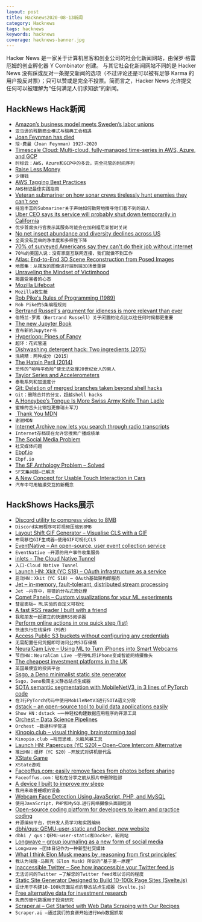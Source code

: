 ```yaml
---
layout: post
title: Hacknews2020-08-13新闻
category: Hacknews
tags: hacknews
keywords: hacknews
coverage: hacknews-banner.jpg
---
```


Hacker News 是一家关于计算机黑客和创业公司的社会化新闻网站，由保罗·格雷厄姆的创业孵化器 Y Combinator 创建。
与其它社会化新闻网站不同的是 Hacker News 没有踩或反对一条提交新闻的选项（不过评论还是可以被有足够 Karma 的用户投反对票）；只可以赞或是完全不投票。简而言之，Hacker News 允许提交任何可以被理解为“任何满足人们求知欲”的新闻。

## HackNews Hack新闻


- [Amazon’s business model meets Sweden’s labor unions](https://www.politico.eu/article/amazons-cut-price-culture-meets-swedens-unions/)
- `亚马逊的残酷商业模式与瑞典工会相遇`
- [Joan Feynman has died](https://www.aps.org/publications/apsnews/updates/feynman.cfm)
- `琼·费曼（Joan Feynman）1927-2020`
- [Timescale Cloud: Multi-cloud, fully-managed time-series in AWS, Azure, and GCP](https://blog.timescale.com/blog/fully-managed-time-series-data-service-now-available-in-aws-azure-gcp-75-regions-compare-vs-influxdb-timestream/)
- `时标云：AWS，Azure和GCP中的多云，完全托管的时间序列`
- [Raise Less Money](https://www.aaronkharris.com/raise-less-money)
- `少赚钱`
- [AWS Tagging Best Practices](https://www.cloudforecast.io/blog/aws-tagging-best-practices/)
- `AWS标记最佳实践指南`
- [Veteran submariner on how sonar crews tirelessly hunt enemies they can't see](https://www.thedrive.com/the-war-zone/35603/veteran-submariner-on-how-sonar-crews-tirelessly-hunt-enemies-they-cant-even-see)
- `经验丰富的Submariner关于声纳如何勤劳地搜寻他们看不到的敌人`
- [Uber CEO says its service will probably shut down temporarily in California](https://www.cnbc.com/2020/08/12/uber-may-shut-down-temporarily-in-california.html)
- `优步首席执行官表示其服务可能会在加利福尼亚暂时关闭`
- [No net insect abundance and diversity declines across US](https://www.nature.com/articles/s41559-020-1269-4)
- `全美没有昆虫的净丰度和多样性下降`
- [70% of surveyed Americans say they can't do their job without internet](https://decisiondata.org/news/70-of-surveyed-americans-say-we-cant-do-our-jobs-without-a-home-internet-connection/)
- `70％的美国人说：没有家庭互联网连接，我们就做不到工作`
- [Atlas: End-to-End 3D Scene Reconstruction from Posed Images](https://github.com/magicleap/atlas)
- `地图集：从摆放的图像进行端到端3D场景重建`
- [Unraveling the Mindset of Victimhood](https://www.scientificamerican.com/article/unraveling-the-mindset-of-victimhood/)
- `揭露受害者的心态`
- [Mozilla Lifeboat](https://mozillalifeboat.com)
- `Mozilla救生艇`
- [Rob Pike's Rules of Programming (1989)](http://users.ece.utexas.edu/~adnan/pike.html)
- `Rob Pike的5条编程规则`
- [Bertrand Russell's argument for idleness is more relevant than ever](https://www.newstatesman.com/2020/08/why-bertrand-russells-argument-idleness-more-relevant-ever)
- `伯特兰·罗素（Bertrand Russell）关于闲置的论点比以往任何时候都更重要`
- [The new Jupyter Book](https://blog.jupyter.org/announcing-the-new-jupyter-book-cbf7aa8bc72e)
- `宣布新的Jupyter书`
- [Hyperloop: Pipes of Fancy](https://www.economist.com/united-states/2020/08/08/could-dawdling-america-lead-the-world-in-a-new-form-of-transport)
- `超环：花式管道`
- [Dishwashing detergent hack: Two ingredients (2015)](https://www.whatlisacooks.com/blog/2015/5/8/dishwashing-detergent-hack-two-ingredients)
- `洗碗精：两种成分（2015）`
- [The Hatpin Peril (2014)](https://www.smithsonianmag.com/history/hatpin-peril-terrorized-men-who-couldnt-handle-20th-century-woman-180951219/)
- `恐怖的“哈特平危险”使无法处理20世纪女人的男人`
- [Taylor Series and Accelerometers](https://jeremykun.com/2020/07/26/taylor-series-and-accelerometers/)
- `泰勒系列和加速度计`
- [Git: Deletion of merged branches taken beyond shell hacks](https://github.com/hartwork/git-delete-merged-branches)
- `Git：删除合并的分支，超越shell hacks`
- [A Honeybee’s Tongue Is More Swiss Army Knife Than Ladle](https://www.nytimes.com/2020/08/11/science/honeybees-drink-video.html)
- `蜜蜂的舌头比钢包更像瑞士军刀`
- [️ Thank You MDN](https://www.ilovemdn.org/)
- `️谢谢MDN`
- [Internet Archive now lets you search through radio transcripts](https://datahorde.org/?p=1083)
- `Internet存档现在允许您搜索广播成绩单`
- [The Social Media Problem](https://jacquesmattheij.com/the-social-media-problem/)
- `社交媒体问题`
- [Ebpf.io](https://ebpf.io)
- `Ebpf.io`
- [The SF Anthology Problem – Solved](https://classicsofsciencefiction.com/2020/08/09/the-sf-anthology-problem-solved/)
- `SF文集问题–已解决`
- [A New Concept for Usable Touch Interaction in Cars](https://www.theturnsignalblog.com/blog/new-touch-concept/)
- `汽车中可用触摸交互的新概念`


## HackShows Hacks展示

- [ Discord utility to compress video to 8MB](https://8mb.video/)
- `Discord实用程序可将视频压缩到8MB`
- [ Layout Shift GIF Generator – Visualise CLS with a GIF](https://defaced.dev/tools/layout-shift-gif-generator/)
- `布局移位GIF生成器–使用GIF可视化CLS`
- [ EventNative – An open-source, user event collection service](https://github.com/ksensehq/eventnative)
- `EventNative –开源的用户事件收集服务`
- [ inlets - The Cloud Native Tunnel](https://docs.inlets.dev)
- `入口-Cloud Native Tunnel`
- [Launch HN: Xkit (YC S18) – OAuth infrastructure as a service](item?id=24121290)
- `启动HN：Xkit（YC S18）– OAuth基础架构即服务`
- [ Jet – in-memory, fault-tolerant, distributed stream processing](https://github.com/hazelcast/hazelcast-jet)
- `Jet –内存中，容错的分布式流处理`
- [ Comet Panels – Custom visualizations for your ML experiments](https://www.comet.ml/demo/gallery/view/new#select-panel?gallery-tab=Public)
- `彗星面板– ML实验的自定义可视化`
- [ A fast RSS reader I built with a friend](https://weloverss.com)
- `我和朋友一起建立的快速RSS阅读器`
- [ Perform online actions in one quick step (list)](https://github.com/yjose/awesome-new/)
- `快速执行在线操作（列表）`
- [ Access Public S3 buckets without configuring any credentials](https://twitter.com/konarkmodi/status/1158066377963573249)
- `无需配置任何凭据即可访问公共S3存储桶`
- [ NeuralCam Live – Using ML to Turn iPhones into Smart Webcams](https://neural.cam/news/)
- `节目HN：NeuralCam Live –使用ML将iPhone变成智能网络摄像头`
- [ The cheapest investment platforms in the UK](https://www.koody.co/investing/compare-funds-isa-charges)
- `英国最便宜的投资平台`
- [ Ssgo, a Deno minimalist static site generator](https://ssgo.netlify.app)
- `Ssgo，Deno极简主义静态站点生成器`
- [ SOTA semantic segmentation with MobileNetV3, in 3 lines of PyTorch code](https://github.com/ekzhang/fastseg)
- `在3行PyTorch代码中使用MobileNetV3进行SOTA语义分段`
- [ dstack – an open-source tool to build data applications easily](item?id=24131723)
- `Show HN：dstack –一种轻松构建数据应用程序的开源工具`
- [ Orchest – Data Science Pipelines](item?id=24131302)
- `Orchest –数据科学管道`
- [ Kinopio.club – visual thinking, brainstorming tool](https://kinopio.club)
- `Kinopio.club –视觉思维，头脑风暴工具`
- [Launch HN: Papercups (YC S20) – Open-Core Intercom Alternative](item?id=24133719)
- `推出HN：纸杯（YC S20）–开放式对讲机替代品`
- [ XState Game](https://evac.bradwoods.io/)
- `XState游戏`
- [ Faceoffus.com: easily remove faces from photos before sharing](https://faceoffus.com/)
- `Faceoffus.com：轻松在分享之前从照片中删除脸部`
- [ A device I built to improve my sleep](https://biotinker.dev/posts/seismograph.html)
- `我用来改善睡眠的设备`
- [ Webcam Face Detection Using JavaScript, PHP, and MySQL](https://www.edopedia.com/blog/webcam-face-detection-javascript-php-mysql/)
- `使用JavaScript，PHP和MySQL进行网络摄像头面部检测`
- [ Open-source coding platform for developers to learn and practice coding](https://github.com/the-domecode/domecode-opensource)
- `开源编码平台，供开发人员学习和实践编码`
- [ dbhi/qus: QEMU-user-static and Docker, new website](https://dbhi.github.io/qus)
- `dbhi / qus：QEMU-user-static和Docker，新网站`
- [ Longwave – group journaling as a new form of social media](https://longwave.app/manifesto/)
- `Longwave –团体日记作为一种新型社交媒体`
- [ What I think Elon Musk means by ‚reasoning from first principles‘](item?id=24133275)
- `我认为埃隆·马斯克（Elon Musk）所说的“基于第一原理”`
- [ Inaccessible Twitter – See how inaccessible your Twitter feed is](https://defaced.dev/tools/inaccessible-twitter/)
- `无法访问的Twitter –了解您的Twitter feed难以访问的程度`
- [ Static Site Generator Designed to Build 10-100k Page Sites (Svelte.js)](https://elderguide.com/tech/elderjs/)
- `设计用于构建10-100k页面站点的静态站点生成器（Svelte.js）`
- [ Free alternative data for investment research](https://www.quiverquant.com/splash/)
- `免费的替代数据用于投资研究`
- [ Scraper.ai – Get Started with Web Data Scraping with Our Recipes](https://scraper.ai/recipe)
- `Scraper.ai –通过我们的食谱开始进行Web数据抓取`

